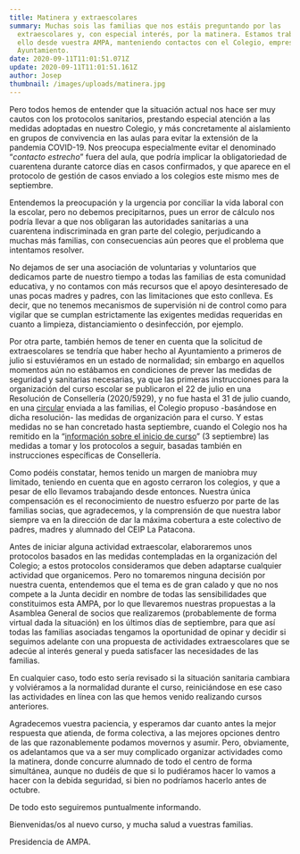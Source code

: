 ```yaml
---
title: Matinera y extraescolares
summary: Muchas sois las familias que nos estáis preguntando por las
  extraescolares y, con especial interés, por la matinera. Estamos trabajando en
  ello desde vuestra AMPA, manteniendo contactos con el Colegio, empresas y
  Ayuntamiento.
date: 2020-09-11T11:01:51.071Z
update: 2020-09-11T11:01:51.161Z
author: Josep
thumbnail: /images/uploads/matinera.jpg
---
```

Pero todos hemos de entender que la situación actual nos hace ser muy cautos con los protocolos sanitarios, prestando especial atención a las medidas adoptadas en nuestro Colegio, y más concretamente al aislamiento en grupos de convivencia en las aulas para evitar la extensión de la pandemia COVID-19. Nos preocupa especialmente evitar el denominado “*contacto estrecho*” fuera del aula, que podría implicar la obligatoriedad de cuarentena durante catorce días en casos confirmados, y que aparece en el protocolo de gestión de casos enviado a los colegios este mismo mes de septiembre.

Entendemos la preocupación y la urgencia por conciliar la vida laboral con la escolar, pero no debemos precipitarnos, pues un error de cálculo nos podría llevar a que nos obligaran las autoridades sanitarias a una cuarentena indiscriminada en gran parte del colegio, perjudicando a muchas más familias, con consecuencias aún peores que el problema que intentamos resolver.

No dejamos de ser una asociación de voluntarias y voluntarios que dedicamos parte de nuestro tiempo a todas las familias de esta comunidad educativa, y no contamos con más recursos que el apoyo desinteresado de unas pocas madres y padres, con las limitaciones que esto conlleva. Es decir, que no tenemos mecanismos de supervisión ni de control como para vigilar que se cumplan estrictamente las exigentes medidas requeridas en cuanto a limpieza, distanciamiento o desinfección, por ejemplo.

Por otra parte, también hemos de tener en cuenta que la solicitud de extraescolares se tendría que haber hecho al Ayuntamiento a primeros de julio si estuviéramos en un estado de normalidad; sin embargo en aquellos momentos aún no estábamos en condiciones de prever las medidas de seguridad y sanitarias necesarias, ya que las primeras instrucciones para la organización del curso escolar se publicaron el 22 de julio en una Resolución de Consellería (2020/5929), y no fue hasta el 31 de julio cuando, en una [circular](http://ceiplapatacona.edu.gva.es/inicio-de-curso/) enviada a las familias, el Colegio propuso -basándose en dicha resolución- las medidas de organización para el curso. Y estas medidas no se han concretado hasta septiembre, cuando el Colegio nos ha remitido en la “[información sobre el inicio de curso](http://ceiplapatacona.edu.gva.es/informacion-general-inicio-curso-20-21/)” (3 septiembre) las medidas a tomar y los protocolos a seguir, basadas también en instrucciones específicas de Consellería.

Como podéis constatar, hemos tenido un margen de maniobra muy limitado, teniendo en cuenta que en agosto cerraron los colegios, y que a pesar de ello llevamos trabajando desde entonces. Nuestra única compensación es el reconocimiento de nuestro esfuerzo por parte de las familias socias, que agradecemos, y la comprensión de que nuestra labor siempre va en la dirección de dar la máxima cobertura a este colectivo de padres, madres y alumnado del CEIP La Patacona.

Antes de iniciar alguna actividad extraescolar, elaboraremos unos protocolos basados en las medidas contempladas en la organización del Colegio; a estos protocolos consideramos que deben adaptarse cualquier actividad que organicemos. Pero no tomaremos ninguna decisión por nuestra cuenta, entendemos que el tema es de gran calado y que no nos compete a la Junta decidir en nombre de todas las sensibilidades que constituimos esta AMPA, por lo que llevaremos nuestras propuestas a la Asamblea General de socios que realizaremos (probablemente de forma virtual dada la situación) en los últimos días de septiembre, para que así todas las familias asociadas tengamos la oportunidad de opinar y decidir si seguimos adelante con una propuesta de actividades extraescolares que se adecúe al interés general y pueda satisfacer las necesidades de las familias.

En cualquier caso, todo esto sería revisado si la situación sanitaria cambiara y volviéramos a la normalidad durante el curso, reiniciándose en ese caso las actividades en línea con las que hemos venido realizando cursos anteriores.

Agradecemos vuestra paciencia, y esperamos dar cuanto antes la mejor respuesta que atienda, de forma colectiva, a las mejores opciones dentro de las que razonablemente podamos movernos y asumir. Pero, obviamente, os adelantamos que va a ser muy complicado organizar actividades como la matinera, donde concurre alumnado de todo el centro de forma simultánea, aunque no dudéis de que si lo pudiéramos hacer lo vamos a hacer con la debida seguridad, si bien no podríamos hacerlo antes de octubre.

De todo esto seguiremos puntualmente informando.

Bienvenidas/os al nuevo curso, y mucha salud a vuestras familias.

Presidencia de AMPA.